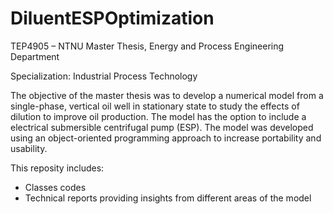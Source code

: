 # DiluentESPOptimization
TEP4905 – NTNU Master Thesis, Energy and Process Engineering Department

Specialization: Industrial Process Technology
 
 The objective of the master thesis was to develop a numerical model from a single-phase, vertical oil well
 in stationary state to study the effects of dilution to improve oil production. The model has the option to 
 include a electrical submersible centrifugal pump (ESP). The model was developed using an object-oriented
 programming approach to increase portability and usability.
 
 This reposity includes:
 - Classes codes
 - Technical reports providing insights from different areas of the model 
